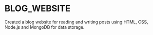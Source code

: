# BLOG_WEBSITE
 Created a blog website for reading and writing posts using HTML, CSS, Node.js and MongoDB for data storage.
